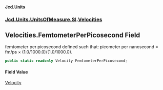 #### [Jcd.Units](index 'index')
### [Jcd.Units.UnitsOfMeasure.SI](Jcd.Units.UnitsOfMeasure.SI 'Jcd.Units.UnitsOfMeasure.SI').[Velocities](Velocities 'Jcd.Units.UnitsOfMeasure.SI.Velocities')

## Velocities.FemtometerPerPicosecond Field

femtometer per picosecond defined such that: picometer per nanosecond = fm/ps × (1.0/1000.0)/(1.0/1000.0).

```csharp
public static readonly Velocity FemtometerPerPicosecond;
```

#### Field Value
[Velocity](Velocity 'Jcd.Units.UnitTypes.Velocity')
